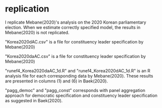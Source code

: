 # replication
I replicate Mebane(2020)'s analysis on the 2020 Korean parliamentary election. When we estimate correctly specified model, the results in Mebane(2020) is not replicated.

"Korea2020dAC.csv" is a file for constituency leader specification by Mebane(2020)

"Korea2020daAC.csv" is a file for constituency leader specification by Mebane(2020)

"runef4_Korea2020daAC_1d.R" and "runef4_Korea2020dAC_1d.R" is an R analysis file for each corresponding data by Mebane(2020). These results are presented in columns (1) and (6) in Baek(2020).

"pagg_democ" and "pagg_const" corresponds with panel aggregation approach for democratic specification and constituency leader specification as 
suggested in Baek(2020).
